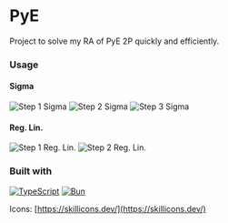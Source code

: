 # PyE

Project to solve my RA of PyE 2P quickly and efficiently.

### Usage

#### Sigma

![Step 1 Sigma](https://github.com/user-attachments/assets/8efcbf14-199b-4dba-aac7-f2dc5ffd2899)
![Step 2 Sigma](https://github.com/user-attachments/assets/c170fd75-f935-4cf1-9dec-36fc5515c600)
![Step 3 Sigma](https://github.com/user-attachments/assets/2073a55d-cacf-4cbd-8d82-34a2372c8343)

#### Reg. Lin.

![Step 1 Reg. Lin.](https://github.com/user-attachments/assets/a4af8ff0-153d-4b73-9277-c40d24dce599)
![Step 2 Reg. Lin.](https://github.com/user-attachments/assets/bb2c5ccb-e594-463e-be34-614476794ba5)

### Built with

[![TypeScript](https://skillicons.dev/icons?i=ts)](https://www.typescriptlang.org/)
[![Bun](https://skillicons.dev/icons?i=bun)](https://bun.sh)

Icons: [https://skillicons.dev/](https://skillicons.dev/)